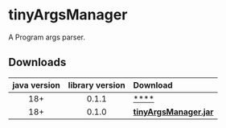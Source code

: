 # tinyArgsManager
A Program args parser.

## Downloads
java version | library version | Download
:----------: | :-------------: | :-------
18+          | 0.1.1           | [****](https://github.com/tinycodecrank/tinyArgsManager/releases/download/v0.1.1/tinyArgsmanager.jar)
18+          | 0.1.0           | [**tinyArgsManager.jar**](https://github.com/tinycodecrank/tinyArgsManager/releases/download/v0.1.0/tinyArgsmanager.jar)

